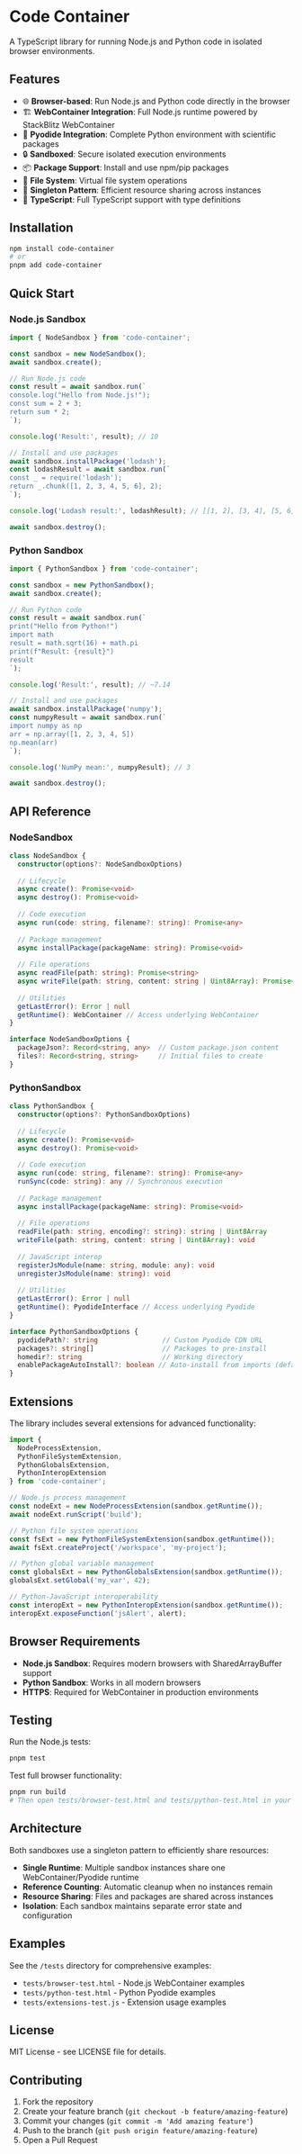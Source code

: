 # Code Container

A TypeScript library for running Node.js and Python code in isolated browser environments.

## Features

- 🌐 **Browser-based**: Run Node.js and Python code directly in the browser
- 🏗️ **WebContainer Integration**: Full Node.js runtime powered by StackBlitz WebContainer
- 🐍 **Pyodide Integration**: Complete Python environment with scientific packages
- 🔒 **Sandboxed**: Secure isolated execution environments
- 📦 **Package Support**: Install and use npm/pip packages
- 📁 **File System**: Virtual file system operations
- 🔄 **Singleton Pattern**: Efficient resource sharing across instances
- 🎯 **TypeScript**: Full TypeScript support with type definitions

## Installation

```bash
npm install code-container
# or
pnpm add code-container
```

## Quick Start

### Node.js Sandbox

```typescript
import { NodeSandbox } from 'code-container';

const sandbox = new NodeSandbox();
await sandbox.create();

// Run Node.js code
const result = await sandbox.run(`
console.log("Hello from Node.js!");
const sum = 2 + 3;
return sum * 2;
`);

console.log('Result:', result); // 10

// Install and use packages
await sandbox.installPackage('lodash');
const lodashResult = await sandbox.run(`
const _ = require('lodash');
return _.chunk([1, 2, 3, 4, 5, 6], 2);
`);

console.log('Lodash result:', lodashResult); // [[1, 2], [3, 4], [5, 6]]

await sandbox.destroy();
```

### Python Sandbox

```typescript
import { PythonSandbox } from 'code-container';

const sandbox = new PythonSandbox();
await sandbox.create();

// Run Python code
const result = await sandbox.run(`
print("Hello from Python!")
import math
result = math.sqrt(16) + math.pi
print(f"Result: {result}")
result
`);

console.log('Result:', result); // ~7.14

// Install and use packages
await sandbox.installPackage('numpy');
const numpyResult = await sandbox.run(`
import numpy as np
arr = np.array([1, 2, 3, 4, 5])
np.mean(arr)
`);

console.log('NumPy mean:', numpyResult); // 3

await sandbox.destroy();
```

## API Reference

### NodeSandbox

```typescript
class NodeSandbox {
  constructor(options?: NodeSandboxOptions)
  
  // Lifecycle
  async create(): Promise<void>
  async destroy(): Promise<void>
  
  // Code execution
  async run(code: string, filename?: string): Promise<any>
  
  // Package management
  async installPackage(packageName: string): Promise<void>
  
  // File operations
  async readFile(path: string): Promise<string>
  async writeFile(path: string, content: string | Uint8Array): Promise<void>
  
  // Utilities
  getLastError(): Error | null
  getRuntime(): WebContainer // Access underlying WebContainer
}

interface NodeSandboxOptions {
  packageJson?: Record<string, any>  // Custom package.json content
  files?: Record<string, string>     // Initial files to create
}
```

### PythonSandbox

```typescript
class PythonSandbox {
  constructor(options?: PythonSandboxOptions)
  
  // Lifecycle
  async create(): Promise<void>
  async destroy(): Promise<void>
  
  // Code execution
  async run(code: string, filename?: string): Promise<any>
  runSync(code: string): any // Synchronous execution
  
  // Package management
  async installPackage(packageName: string): Promise<void>
  
  // File operations
  readFile(path: string, encoding?: string): string | Uint8Array
  writeFile(path: string, content: string | Uint8Array): void
  
  // JavaScript interop
  registerJsModule(name: string, module: any): void
  unregisterJsModule(name: string): void
  
  // Utilities
  getLastError(): Error | null
  getRuntime(): PyodideInterface // Access underlying Pyodide
}

interface PythonSandboxOptions {
  pyodidePath?: string                // Custom Pyodide CDN URL
  packages?: string[]                 // Packages to pre-install
  homedir?: string                    // Working directory
  enablePackageAutoInstall?: boolean // Auto-install from imports (default: true)
}
```

## Extensions

The library includes several extensions for advanced functionality:

```typescript
import { 
  NodeProcessExtension,
  PythonFileSystemExtension, 
  PythonGlobalsExtension,
  PythonInteropExtension 
} from 'code-container';

// Node.js process management
const nodeExt = new NodeProcessExtension(sandbox.getRuntime());
await nodeExt.runScript('build');

// Python file system operations
const fsExt = new PythonFileSystemExtension(sandbox.getRuntime());
await fsExt.createProject('/workspace', 'my-project');

// Python global variable management
const globalsExt = new PythonGlobalsExtension(sandbox.getRuntime());
globalsExt.setGlobal('my_var', 42);

// Python-JavaScript interoperability
const interopExt = new PythonInteropExtension(sandbox.getRuntime());
interopExt.exposeFunction('jsAlert', alert);
```

## Browser Requirements

- **Node.js Sandbox**: Requires modern browsers with SharedArrayBuffer support
- **Python Sandbox**: Works in all modern browsers
- **HTTPS**: Required for WebContainer in production environments

## Testing

Run the Node.js tests:
```bash
pnpm test
```

Test full browser functionality:
```bash
pnpm run build
# Then open tests/browser-test.html and tests/python-test.html in your browser
```

## Architecture

Both sandboxes use a singleton pattern to efficiently share resources:

- **Single Runtime**: Multiple sandbox instances share one WebContainer/Pyodide runtime
- **Reference Counting**: Automatic cleanup when no instances remain
- **Resource Sharing**: Files and packages are shared across instances
- **Isolation**: Each sandbox maintains separate error state and configuration

## Examples

See the `/tests` directory for comprehensive examples:
- `tests/browser-test.html` - Node.js WebContainer examples
- `tests/python-test.html` - Python Pyodide examples
- `tests/extensions-test.js` - Extension usage examples

## License

MIT License - see LICENSE file for details.

## Contributing

1. Fork the repository
2. Create your feature branch (`git checkout -b feature/amazing-feature`)
3. Commit your changes (`git commit -m 'Add amazing feature'`)
4. Push to the branch (`git push origin feature/amazing-feature`)
5. Open a Pull Request